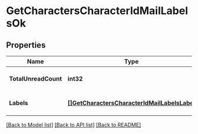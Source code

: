 # GetCharactersCharacterIdMailLabelsOk

## Properties
Name | Type | Description | Notes
------------ | ------------- | ------------- | -------------
**TotalUnreadCount** | **int32** | total_unread_count integer | [optional] [default to null]
**Labels** | [**[]GetCharactersCharacterIdMailLabelsLabel**](get_characters_character_id_mail_labels_label.md) | labels array | [optional] [default to null]

[[Back to Model list]](../README.md#documentation-for-models) [[Back to API list]](../README.md#documentation-for-api-endpoints) [[Back to README]](../README.md)



